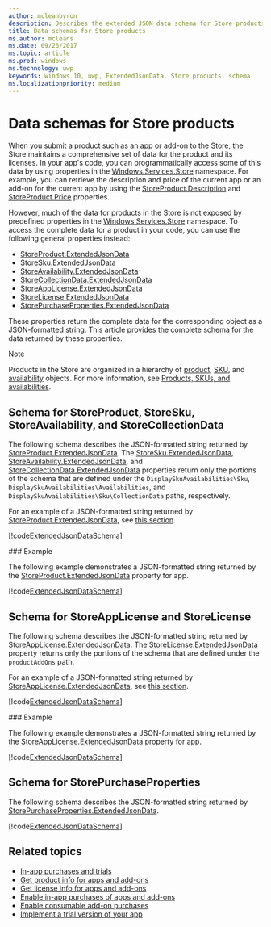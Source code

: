 ```yaml
---
author: mcleanbyron
description: Describes the extended JSON data schema for Store products in the Windows.Services.Store namespace.
title: Data schemas for Store products
ms.author: mcleans
ms.date: 09/26/2017
ms.topic: article
ms.prod: windows
ms.technology: uwp
keywords: windows 10, uwp, ExtendedJsonData, Store products, schema
ms.localizationpriority: medium
---
```


# Data schemas for Store products

When you submit a product such as an app or add-on to the Store, the Store maintains a comprehensive set of data for the product and its licenses. In your app's code, you can programmatically access some of this data by using properties in the [Windows.Services.Store](https://msdn.microsoft.com/library/windows/apps/windows.services.store.aspx) namespace. For example, you can retrieve the description and price of the current app or an add-on for the current app by using the [StoreProduct.Description](https://docs.microsoft.com/uwp/api/windows.services.store.storeproduct#Windows_Services_Store_StoreProduct_Description) and [StoreProduct.Price](https://docs.microsoft.com/uwp/api/windows.services.store.storeproduct#Windows_Services_Store_StoreProduct_Price) properties.

However, much of the data for products in the Store is not exposed by predefined properties in the [Windows.Services.Store](https://msdn.microsoft.com/library/windows/apps/windows.services.store.aspx) namespace. To access the complete data for a product in your code, you can use the following general properties instead:

* [StoreProduct.ExtendedJsonData](https://docs.microsoft.com/uwp/api/windows.services.store.storeproduct#Windows_Services_Store_StoreProduct_ExtendedJsonData_)
* [StoreSku.ExtendedJsonData](https://docs.microsoft.com/uwp/api/windows.services.store.storesku#Windows_Services_Store_StoreSku_ExtendedJsonData_)
* [StoreAvailability.ExtendedJsonData](https://docs.microsoft.com/uwp/api/windows.services.store.storeavailability#Windows_Services_Store_StoreAvailability_ExtendedJsonData_)
*	[StoreCollectionData.ExtendedJsonData](https://docs.microsoft.com/uwp/api/windows.services.store.storecollectiondata#Windows_Services_Store_StoreCollectionData_ExtendedJsonData_)
*	[StoreAppLicense.ExtendedJsonData](https://docs.microsoft.com/uwp/api/windows.services.store.storeapplicense#Windows_Services_Store_StoreAppLicense_ExtendedJsonData_)
* [StoreLicense.ExtendedJsonData](https://docs.microsoft.com/uwp/api/windows.services.store.storelicense#Windows_Services_Store_StoreLicense_ExtendedJsonData_)
*	[StorePurchaseProperties.ExtendedJsonData](https://docs.microsoft.com/uwp/api/windows.services.store.storepurchaseproperties#Windows_Services_Store_StorePurchaseProperties_ExtendedJsonData_)

These properties return the complete data for the corresponding object as a JSON-formatted string. This article provides the complete schema for the data returned by these properties.

> [!NOTE]
> Products in the Store are organized in a hierarchy of [product](https://docs.microsoft.com/uwp/api/windows.services.store.storeproduct), [SKU](https://docs.microsoft.com/uwp/api/windows.services.store.storesku), and [availability](https://docs.microsoft.com/uwp/api/windows.services.store.storeavailability) objects. For more information, see [Products, SKUs, and availabilities](in-app-purchases-and-trials.md#products-skus).

## Schema for StoreProduct, StoreSku, StoreAvailability, and StoreCollectionData

The following schema describes the JSON-formatted string returned by [StoreProduct.ExtendedJsonData](https://docs.microsoft.com/uwp/api/windows.services.store.storeproduct#Windows_Services_Store_StoreProduct_ExtendedJsonData_). The [StoreSku.ExtendedJsonData](https://docs.microsoft.com/uwp/api/windows.services.store.storesku#Windows_Services_Store_StoreSku_ExtendedJsonData_), [StoreAvailability.ExtendedJsonData](https://docs.microsoft.com/uwp/api/windows.services.store.storeavailability#Windows_Services_Store_StoreAvailability_ExtendedJsonData_), and [StoreCollectionData.ExtendedJsonData](https://docs.microsoft.com/uwp/api/windows.services.store.storecollectiondata#Windows_Services_Store_StoreCollectionData_ExtendedJsonData_) properties return only the portions of the schema that are defined under the ```DisplaySkuAvailabilities\Sku```, ```DisplaySkuAvailabilities\Availabilities```, and ```DisplaySkuAvailabilities\Sku\CollectionData``` paths, respectively.

For an example of a JSON-formatted string returned by [StoreProduct.ExtendedJsonData](https://docs.microsoft.com/uwp/api/windows.services.store.storeproduct#Windows_Services_Store_StoreProduct_ExtendedJsonData_), see [this section](#product-example).

[!code[ExtendedJsonDataSchema](./code/InAppPurchasesAndLicenses_RS1/json/StoreProduct.ExtendedJsonData.json#L1-L729)]

<span id="product-example" />
### Example

The following example demonstrates a JSON-formatted string returned by the [StoreProduct.ExtendedJsonData](https://docs.microsoft.com/uwp/api/windows.services.store.storeproduct#Windows_Services_Store_StoreProduct_ExtendedJsonData_) property for app.

[!code[ExtendedJsonDataSchema](./code/InAppPurchasesAndLicenses_RS1/json/StoreProduct.ExtendedJsonDataExample.json#L1-L268)]

## Schema for StoreAppLicense and StoreLicense

The following schema describes the JSON-formatted string returned by [StoreAppLicense.ExtendedJsonData](https://docs.microsoft.com/uwp/api/windows.services.store.storeapplicense#Windows_Services_Store_StoreAppLicense_ExtendedJsonData_). The [StoreLicense.ExtendedJsonData](https://docs.microsoft.com/uwp/api/windows.services.store.storelicense#Windows_Services_Store_StoreLicense_ExtendedJsonData_) property returns only the portions of the schema that are defined under the ```productAddOns``` path.

For an example of a JSON-formatted string returned by [StoreAppLicense.ExtendedJsonData](https://docs.microsoft.com/uwp/api/windows.services.store.storeapplicense#Windows_Services_Store_StoreAppLicense_ExtendedJsonData_), see [this section](#license-example).

[!code[ExtendedJsonDataSchema](./code/InAppPurchasesAndLicenses_RS1/json/StoreAppLicense.ExtendedJsonData.json#L1-L80)]

<span id="license-example" />
### Example

The following example demonstrates a JSON-formatted string returned by the [StoreAppLicense.ExtendedJsonData](https://docs.microsoft.com/uwp/api/windows.services.store.storeapplicense#Windows_Services_Store_StoreAppLicense_ExtendedJsonData_) property for app.

[!code[ExtendedJsonDataSchema](./code/InAppPurchasesAndLicenses_RS1/json/StoreAppLicense.ExtendedJsonDataExample.json#L1-L28)]

## Schema for StorePurchaseProperties

The following schema describes the JSON-formatted string returned by [StorePurchaseProperties.ExtendedJsonData](https://docs.microsoft.com/uwp/api/windows.services.store.storepurchaseproperties#Windows_Services_Store_StorePurchaseProperties_ExtendedJsonData_).

[!code[ExtendedJsonDataSchema](./code/InAppPurchasesAndLicenses_RS1/json/StorePurchaseProperties.ExtendedJsonData.json#L1-L12)]

## Related topics

* [In-app purchases and trials](in-app-purchases-and-trials.md)
* [Get product info for apps and add-ons](get-product-info-for-apps-and-add-ons.md)
* [Get license info for apps and add-ons](get-license-info-for-apps-and-add-ons.md)
* [Enable in-app purchases of apps and add-ons](enable-in-app-purchases-of-apps-and-add-ons.md)
* [Enable consumable add-on purchases](enable-consumable-add-on-purchases.md)
* [Implement a trial version of your app](implement-a-trial-version-of-your-app.md)
